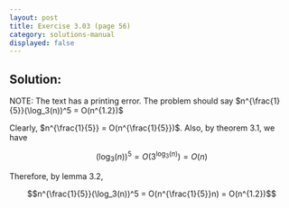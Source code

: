 ```yaml
---
layout: post
title: Exercise 3.03 (page 56)
category: solutions-manual
displayed: false
---
```


## Solution:

NOTE: The text has a printing error. The problem should say $n^{\frac{1}{5}}(\log_3(n))^5 = O(n^{1.2})$

Clearly, $n^{\frac{1}{5}} = O(n^{\frac{1}{5}})$. Also, by theorem $3.1$, we have

$$(\log_3(n))^5 = O(3^{\log_3(n)}) = O(n)$$

Therefore, by lemma $3.2$, 

$$n^{\frac{1}{5}}(\log_3(n))^5 = O(n^{\frac{1}{5}}n) = O(n^{1.2})$$